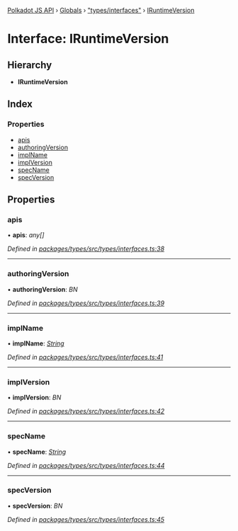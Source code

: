 [Polkadot JS API](../README.md) › [Globals](../globals.md) › ["types/interfaces"](../modules/_types_interfaces_.md) › [IRuntimeVersion](_types_interfaces_.iruntimeversion.md)

# Interface: IRuntimeVersion

## Hierarchy

* **IRuntimeVersion**

## Index

### Properties

* [apis](_types_interfaces_.iruntimeversion.md#apis)
* [authoringVersion](_types_interfaces_.iruntimeversion.md#authoringversion)
* [implName](_types_interfaces_.iruntimeversion.md#implname)
* [implVersion](_types_interfaces_.iruntimeversion.md#implversion)
* [specName](_types_interfaces_.iruntimeversion.md#specname)
* [specVersion](_types_interfaces_.iruntimeversion.md#specversion)

## Properties

###  apis

• **apis**: *any[]*

*Defined in [packages/types/src/types/interfaces.ts:38](https://github.com/polkadot-js/api/blob/0d067c9484/packages/types/src/types/interfaces.ts#L38)*

___

###  authoringVersion

• **authoringVersion**: *BN*

*Defined in [packages/types/src/types/interfaces.ts:39](https://github.com/polkadot-js/api/blob/0d067c9484/packages/types/src/types/interfaces.ts#L39)*

___

###  implName

• **implName**: *[String](../classes/_primitive_text_.text.md#static-string)*

*Defined in [packages/types/src/types/interfaces.ts:41](https://github.com/polkadot-js/api/blob/0d067c9484/packages/types/src/types/interfaces.ts#L41)*

___

###  implVersion

• **implVersion**: *BN*

*Defined in [packages/types/src/types/interfaces.ts:42](https://github.com/polkadot-js/api/blob/0d067c9484/packages/types/src/types/interfaces.ts#L42)*

___

###  specName

• **specName**: *[String](../classes/_primitive_text_.text.md#static-string)*

*Defined in [packages/types/src/types/interfaces.ts:44](https://github.com/polkadot-js/api/blob/0d067c9484/packages/types/src/types/interfaces.ts#L44)*

___

###  specVersion

• **specVersion**: *BN*

*Defined in [packages/types/src/types/interfaces.ts:45](https://github.com/polkadot-js/api/blob/0d067c9484/packages/types/src/types/interfaces.ts#L45)*
